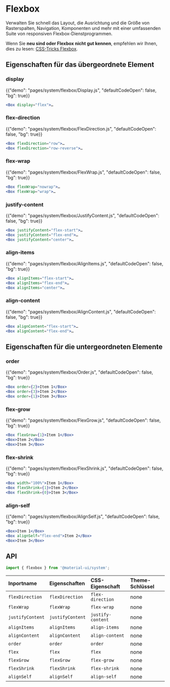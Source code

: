 # Flexbox

<p class="description">Verwalten Sie schnell das Layout, die Ausrichtung und die Größe von Rasterspalten, Navigation, Komponenten und mehr mit einer umfassenden Suite von responsiven Flexbox-Dienstprogrammen.</p>

Wenn Sie **neu sind oder Flexbox nicht gut kennen**, empfehlen wir Ihnen, dies zu lesen: [CSS-Tricks Flexbox](https://css-tricks.com/snippets/css/a-guide-to-flexbox/).

## Eigenschaften für das übergeordnete Element

### display

{{"demo": "pages/system/flexbox/Display.js", "defaultCodeOpen": false, "bg": true}}

```jsx
<Box display="flex">…
```

### flex-direction

{{"demo": "pages/system/flexbox/FlexDirection.js", "defaultCodeOpen": false, "bg": true}}

```jsx
<Box flexDirection="row">…
<Box flexDirection="row-reverse">…
```

### flex-wrap

{{"demo": "pages/system/flexbox/FlexWrap.js", "defaultCodeOpen": false, "bg": true}}

```jsx
<Box flexWrap="nowrap">…
<Box flexWrap="wrap">…
```

### justify-content

{{"demo": "pages/system/flexbox/JustifyContent.js", "defaultCodeOpen": false, "bg": true}}

```jsx
<Box justifyContent="flex-start">…
<Box justifyContent="flex-end">…
<Box justifyContent="center">…
```

### align-items

{{"demo": "pages/system/flexbox/AlignItems.js", "defaultCodeOpen": false, "bg": true}}

```jsx
<Box alignItems="flex-start">…
<Box alignItems="flex-end">…
<Box alignItems="center">…
```

### align-content

{{"demo": "pages/system/flexbox/AlignContent.js", "defaultCodeOpen": false, "bg": true}}

```jsx
<Box alignContent="flex-start">…
<Box alignContent="flex-end">…
```

## Eigenschaften für die untergeordneten Elemente

### order

{{"demo": "pages/system/flexbox/Order.js", "defaultCodeOpen": false, "bg": true}}

```jsx
<Box order={2}>Item 1</Box>
<Box order={3}>Item 2</Box>
<Box order={1}>Item 3</Box>
```

### flex-grow

{{"demo": "pages/system/flexbox/FlexGrow.js", "defaultCodeOpen": false, "bg": true}}

```jsx
<Box flexGrow={1}>Item 1</Box>
<Box>Item 2</Box>
<Box>Item 3</Box>
```

### flex-shrink

{{"demo": "pages/system/flexbox/FlexShrink.js", "defaultCodeOpen": false, "bg": true}}

```jsx
<Box width="100%">Item 1</Box>
<Box flexShrink={1}>Item 2</Box>
<Box flexShrink={0}>Item 3</Box>
```

### align-self

{{"demo": "pages/system/flexbox/AlignSelf.js", "defaultCodeOpen": false, "bg": true}}

```jsx
<Box>Item 1</Box>
<Box alignSelf="flex-end">Item 2</Box>
<Box>Item 3</Box>
```

## API

```js
import { flexbox } from '@material-ui/system';
```

| Inportname       | Eigenschaften    | CSS-Eigenschaft   | Theme-Schlüssel |
|:---------------- |:---------------- |:----------------- |:--------------- |
| `flexDirection`  | `flexDirection`  | `flex-direction`  | none            |
| `flexWrap`       | `flexWrap`       | `flex-wrap`       | none            |
| `justifyContent` | `justifyContent` | `justify-content` | none            |
| `alignItems`     | `alignItems`     | `align-items`     | none            |
| `alignContent`   | `alignContent`   | `align-content`   | none            |
| `order`          | `order`          | `order`           | none            |
| `flex`           | `flex`           | `flex`            | none            |
| `flexGrow`       | `flexGrow`       | `flex-grow`       | none            |
| `flexShrink`     | `flexShrink`     | `flex-shrink`     | none            |
| `alignSelf`      | `alignSelf`      | `align-self`      | none            |